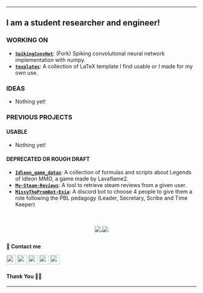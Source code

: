 ***********************************
## I am a student researcher and engineer!

### WORKING ON
- [**`SpikingConvNet`**](https://github.com/Sacrezar/SpikingConvNet): (Fork) Spiking convolutional neural network implementation with numpy.
- [**`texplates`**](https://github.com/Sacrezar/texplates): A collection of LaTeX template I find usable or I made for my own use. 

### IDEAS
- Nothing yet!

### PREVIOUS PROJECTS
#### USABLE
- Nothing yet!
#### DEPRECATED OR ROUGH DRAFT
- [**`Idleon_game_datas`**](https://github.com/Sacrezar/Idleon_game_datas): A collection of formulas and scripts about Legends of Idleon MMO, a game made by Lavaflame2. 
- [**`My-Steam-Reviews`**](https://github.com/Sacrezar/My-Steam-Reviews): A tool to retrieve steam reviews from a given user.
- [**`MissyThePromBot-Exia`**](https://github.com/Sacrezar/MissyThePromBot-Exia): A discord bot to choose 4 people to give them a role following the PBL pedagogy (Leader, Secretary, Scribe and Time Keeper)

## 

<br>
<div align="center">
<a href="https://github.com/Sacrezar">
  <img align="center" src="https://github-readme-stats.vercel.app/api?username=sacrezar&count_private=true&show_icons=true&theme=vision-friendly-dark" />
</a>
<a align="center" href="https://github.com/Sacrezar">
  <img align="center" src="https://github-readme-stats.vercel.app/api/top-langs/?username=Sacrezar&count_private=true&layout=compact&theme=vision-friendly-dark" />
</a>
<br>
</div>

##

**💬 Contact me**

<a href="https://www.linkedin.com/in/thomas-soulas-53514b161/" target="_blank"><img height="25" src="https://www.vectorlogo.zone/logos/linkedin/linkedin-icon.svg"></a>
<a href="https://github.com/Sacrezar" target="_blank"><img height="25" src="https://www.vectorlogo.zone/logos/github/github-icon.svg"></a>
<a href="https://www.twitter.com/Sacrezar" target="_blank"><img height="25" src="https://www.vectorlogo.zone/logos/twitter/twitter-icon.svg"></a>
<a href="mailto:thomas.soulas@viacesi.fr" target="_blank"><img height="25" src="https://www.vectorlogo.zone/logos/gmail/gmail-icon.svg"></a>
<a href="https://www.youtube.com/user/sacrezar" target="_blank"><img height="25" src="https://www.vectorlogo.zone/logos/youtube/youtube-icon.svg"></a>


#### Thank You 🙏🏼
***********************************
